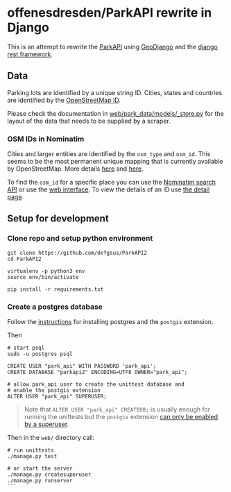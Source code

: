 # offenesdresden/ParkAPI rewrite in Django

This is an attempt to rewrite the [ParkAPI](https://github.com/offenesdresden/ParkAPI/)
using [GeoDjango](https://docs.djangoproject.com/en/3.2/ref/contrib/gis/) and
the [django rest framework](https://www.django-rest-framework.org/).

## Data 

Parking lots are identified by a unique string ID. Cities, states and countries 
are identified by the 
[OpenStreetMap ID](https://wiki.openstreetmap.org/wiki/Persistent_Place_Identifier#Element.27s_OSM_ID). 

Please check the documentation in 
[web/park_data/models/_store.py](web/park_data/models/_store.py) for the 
layout of the data that needs to be supplied by a scraper.


### OSM IDs in Nominatim

Cities and larger entities are identified by the `osm_type` and `osm_id`. This
seems to be the most permanent unique mapping that is currently available 
by OpenStreetMap. More details 
[here](https://nominatim.org/release-docs/develop/api/Output/#place_id-is-not-a-persistent-id) 
and 
[here](https://wiki.openstreetmap.org/wiki/Persistent_Place_Identifier).

To find the `osm_id` for a specific place you can use the 
[Nominatim search API](https://nominatim.org/release-docs/develop/api/Search/)
or use the [web interface](https://nominatim.openstreetmap.org/ui/search.html).
To view the details of an ID use 
[the detail page](https://nominatim.openstreetmap.org/ui/details.html).


## Setup for development

### Clone repo and setup python environment

```
git clone https://github.com/defgsus/ParkAPI2
cd ParkAPI2

virtualenv -p python3 env
source env/bin/activate

pip install -r requirements.txt
```

### Create a postgres database

Follow the 
[instructions](https://docs.djangoproject.com/en/3.2/ref/contrib/gis/install/postgis/) 
for installing postgres and the `postgis` extension.

Then 
```
# start psql
sudo -u postgres psql

CREATE USER "park_api" WITH PASSWORD 'park_api';
CREATE DATABASE "parkapi2" ENCODING=UTF8 OWNER="park_api";

# allow park_api user to create the unittest database and 
# enable the postgis extension  
ALTER USER "park_api" SUPERUSER;
```

> Note that `ALTER USER "park_api" CREATEDB;` is usually enough for 
> running the unittests but the `postgis` extension 
> [can only be enabled by a superuser](https://dba.stackexchange.com/questions/175319/postgresql-enabling-extensions-without-super-user/175469#175469).

Then in the `web/` directory call:

````
# run unittests
./manage.py test

# or start the server
./manage.py createsuperuser
./manage.py runserver
```
